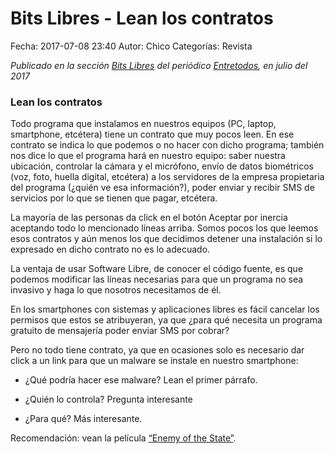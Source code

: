 Bits Libres - Lean los contratos
==================================

Fecha: 2017-07-08 23:40
Autor: Chico
Categorías: Revista

_Publicado en la sección [Bits Libres](http://www.gulag.org.mx/revista/2016-05-10-Bits-Libres.html) del periódico [Entretodos](http://periodicoentretodos.com/), en julio del 2017_

<!-- break -->

### Lean los contratos

Todo programa que instalamos en nuestros equipos (PC, laptop, smartphone, etcétera) tiene un contrato que muy pocos leen. En ese contrato se indica lo que podemos o no hacer con dicho programa; también nos dice lo que el programa hará en nuestro equipo: saber nuestra ubicación, controlar la cámara y el micrófono, envío de datos biométricos (voz, foto, huella digital, etcétera) a los servidores de la empresa propietaria del programa (¿quién ve esa información?), poder enviar y recibir SMS de servicios por lo que se tienen que pagar, etcétera.

La mayoría de las personas da click en el botón Aceptar por inercia aceptando todo lo mencionado líneas arriba. Somos pocos los que leemos esos contratos y aún menos los que decidimos detener una instalación si lo expresado en dicho contrato no es lo adecuado.

La ventaja de usar Software Libre, de conocer el código fuente, es que podemos modificar las líneas necesarias para que un programa no sea invasivo y haga lo que nosotros necesitamos de él.

En los smartphones con sistemas y aplicaciones libres es fácil cancelar los permisos que estos se atribuyeran, ya que ¿para qué necesita un programa gratuito de mensajería poder enviar SMS por cobrar?

Pero no todo tiene contrato, ya que en ocasiones solo es necesario dar click a un link para que un malware se instale en nuestro smartphone:

* ¿Qué podría hacer ese malware? Lean el primer párrafo.

* ¿Quién lo controla? Pregunta interesante

* ¿Para qué? Más interesante.

Recomendación: vean la película [“Enemy of the State”](http://www.imdb.com/title/tt0120660/?ref_=fn_al_tt_1).

